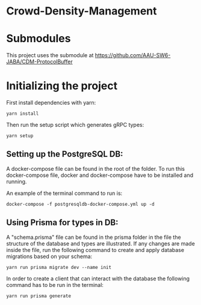 # Crowd-Density-Management

# Submodules

This project uses the submodule at https://github.com/AAU-SW6-JABA/CDM-ProtocolBuffer

# Initializing the project

First install dependencies with yarn:

```
yarn install
```

Then run the setup script which generates gRPC types:

```
yarn setup
```

## Setting up the PostgreSQL DB:

A docker-compose file can be found in the root of the folder. To run this docker-compose file, docker and docker-compose have to be installed and running.

An example of the terminal command to run is:

```
docker-compose -f postgresqldb-docker-compose.yml up -d
```

## Using Prisma for types in DB:

A "schema.prisma" file can be found in the prisma folder in the file the structure of the database and types are illustrated. If any changes are made inside the file, run the following command to create and apply database migrations based on your schema:

```
yarn run prisma migrate dev --name init
```

In order to create a client that can interact with the database the following command has to be run in the terminal:

```
yarn run prisma generate
```
